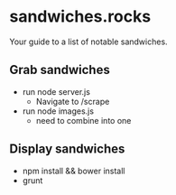 # sandwiches.rocks

Your guide to a list of notable sandwiches.

## Grab sandwiches

* run node server.js
  * Navigate to /scrape
* run node images.js
  * need to combine into one

## Display sandwiches

* npm install && bower install
* grunt
